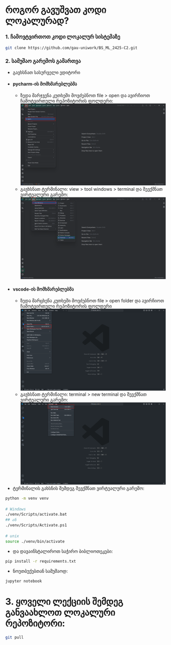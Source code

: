 # როგორ გავუშვათ კოდი ლოკალურად?

### 1. ჩამოვტვირთოთ კოდი ლოკალურ სისტემაზე
```sh
git clone https://github.com/gau-uniwork/BS_ML_2425-C2.git

```

### 2. სამუშაო გარემოს გამართვა
- გავხსნათ სასურველი ედიტორი
- #### pycharm-ის მომხმარებლებმა
    - ზედა მარჯვენა კუთხეში მოვძებნოთ file > open და ავირჩიოთ ჩამოტვირთული რეპოზიტორის ფოლდერი:
    ![pycharm open project](images/py_open.png)
    - გავხსნათ ტერმინალი: view > tool windows > terminal და შევქმნათ ვირტუალური გარემო:
    ![pycharm open terminal](images/py_terminal.png)
- #### vscode-ის მომხმარებლებმა
    - ზედა მარცხენა კუთხეში მოვძებნოთ file > open folder და ავირჩიოთ ჩამოტვირთული რეპოზიტორის ფოლდერი
    ![vscode open project](images/vs_open.png)
    - გავხსნათ ტერმინალი: terminal > new terminal და შევქმნათ ვირტუალური გარემო:
    ![vscode open terminal](images/vs_terminal.png)
- ტერმინალის გახსნის შემდეგ შევქმნათ ვირტუალური გარემო:
```sh
python -m venv venv

# Windows
./venv/Scripts/activate.bat
## ან
./venv/Scripts/Activate.ps1
 
# unix
source ./venv/bin/activate
```
- და დავაინსტალიროთ საჭირო ბიბლიოთეკები:
```sh
pip install -r requirements.txt
```
- ნოუთბუქებთან სამუშაოდ:
```sh
jupyter notebook
```

# 3. ყოველი ლექციის შემდეგ განვაახლოთ ლოკალური რეპოზიტორი:
```sh
git pull
```
